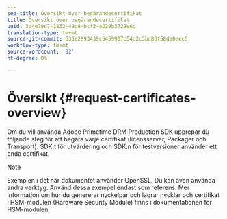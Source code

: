 ```yaml
---
seo-title: Översikt över begärandecertifikat
title: Översikt över begärandecertifikat
uuid: 3a4e79d7-1832-49d8-bcf2-a029b3729e6d
translation-type: tm+mt
source-git-commit: 635e2893439c5459907c54d2c3bd86f58da0eec5
workflow-type: tm+mt
source-wordcount: '82'
ht-degree: 0%

---
```



# Översikt {#request-certificates-overview}

Om du vill använda Adobe Primetime DRM Production SDK upprepar du följande steg för att begära varje certifikat (licensserver, Packager och Transport). SDK:t för utvärdering och SDK:n för testversioner använder ett enda certifikat.

>[!NOTE]
>
>Exemplen i det här dokumentet använder OpenSSL. Du kan även använda andra verktyg. Använd dessa exempel endast som referens. Mer information om hur du genererar nyckelpar och lagrar nycklar och certifikat i HSM-modulen (Hardware Security Module) finns i dokumentationen för HSM-modulen.